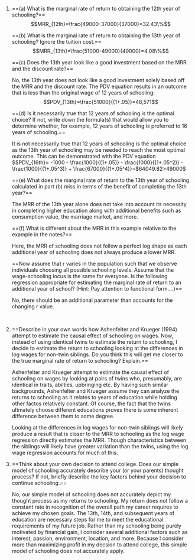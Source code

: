 1. ==(a) What is the marginal rate of return to obtaining the 12th year of schooling?==
	$$MRR_{12th}=\frac{49000-37000}{37000}=32.43\%$$
	
	==(b) What is the marginal rate of return to obtaining the 13th year of schooling? Ignore the tuition cost.==
	$$MRR_{13th}=\frac{51000-49000}{49000}=4.08\%$$
	
	==(c) Does the 13th year look like a good investment based on the MRR and the discount rate?==
	
	No, the 13th year does not look like a good investment solely based off the MRR and the discount rate. The PDV equation results in an outcome that is less than the original wage of 12 years of schooling:
	$$PDV_{13th}=\frac{51000}{(1+.05)}=48,571$$
	
	==(d) Is it necessarily true that 12 years of schooling is the optimal choice? If not, write down the formula(s) that would allow you to determine whether, for example, 12 years of schooling is preferred to 16 years of schooling.==
	
	It is not necessarily true that 12 years of schooling is the optimal choice as the 13th year of schooling may be needed to reach the most optimal outcome. This can be demonstrated with the PDV equation
	$$PDV_{16th}= -1000 - \frac{1000}{(1+.05)} - \frac{1000}{(1+.05^2)} - \frac{1000}{(1+.05^3)} + \frac{67000}{(1+.05^4)}=$64049.82>$49000$$
	
	==(e) What does the marginal rate of return to the 13th year of schooling calculated in part (b) miss in terms of the benefit of completing the 13th year?==
	
	The MRR of the 13th year alone does not take into account its necessity in completing higher education along with additional benefits such as consumption value, the marriage market, and more.
	
	==(f) What is different about the MRR in this example relative to the example in the notes?==
	
	 Here, the MRR of schooling does not follow a perfect log shape as each additional year of schooling does not always produce a lower MRR.
	 
	==Now assume that r varies in the population such that we observe individuals choosing all possible schooling levels. Assume that the wage-schooling locus is the same for everyone. Is the following regression appropriate for estimating the marginal rate of return to an additional year of school? (Hint: Pay attention to functional form....)==

	No, there should be an additional parameter than accounts for the changing r value.
	
	&nbsp;
	
2. ==Describe in your own words how Ashenfelter and Krueger (1994) attempt to estimate the causal effect of schooling on wages. Now, instead of using identical twins to estimate the return to schooling, I decide to estimate the return to schooling looking at the differences in log wages for non-twin siblings. Do you think this will get me closer to the true marginal rate of return to schooling? Explain.==

	Ashenfelter and Krueger attempt to estimate the causal effect of schooling on wages by looking at pairs of twins who, presumably, are identical in traits, abilties, upbringing etc. By having such similar backgrounds, Ashenfelter and Krueger assume they can analyze the returns to schooling as it relates to years of education while holding other factos relatively constant. Of course, the fact that the twins ultmately choose different educations proves there is some inherent difference between them to some degree.
	
	Looking at the differences in log wages for non-twin siblings will likely produce a result that is closer to the MRR to schooling as the log wage regression directly estimates the MRR. Though characteristics between the siblings will likely have greater variation than the twins, using the log wage regression accounts for much of this.
	
3. ==Think about your own decision to attend college. Does our simple model of schooling accurately describe your (or your parents) thought process? If not, briefly describe the key factors behind your decision to continue schooling.==

	No, our simple model of schooling does not accurately depict my thought process as my returns to schooling. My return does not follow a constant rate in recognition of the overall path my career requires to achieve my chosen goals. The 13th, 14th, and subsequent years of education are necessary steps for me to meet the educational requirements of my future job. Rather than my schooling being purely motivated by financial gain, I consider several additional factors such as interest, passion, environment, location, and more. Because I consider more than maximizing profit in my decsion to attend college, this simple model of schooling does not accurately apply.


	
	
	
	
	
